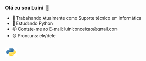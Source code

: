### Olá eu sou Luini! 👋
- 🔭 Trabalhando Atualmente como Suporte técnico em informática
- 🌱 Estudando Python
- 📫 Contate-me no E-mail: luiniconceicao@gmail.com
- 😄 Pronouns: ele/dele

<div style="display: inline_block"><br>
  <img align="center" alt="Rafa-Python" height="30" width="40" src="https://raw.githubusercontent.com/devicons/devicon/master/icons/python/python-original.svg">
</div>
